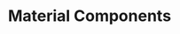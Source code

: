 ---
layout: default
title: Material Components
nav_order: 10
has_children: true
permalink: /flutter-components
menu_title: Material Components
---